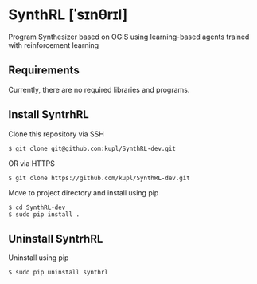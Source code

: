 # SynthRL [ˈsɪnθrɪl]
Program Synthesizer based on OGIS using learning-based agents trained with reinforcement learning 

## Requirements
Currently, there are no required libraries and programs.

## Install SyntrhRL
Clone this repository via SSH
```
$ git clone git@github.com:kupl/SynthRL-dev.git
```
OR via HTTPS
```
$ git clone https://github.com/kupl/SynthRL-dev.git
```
Move to project directory and install using pip
```
$ cd SynthRL-dev
$ sudo pip install .
```

## Uninstall SyntrhRL
Uninstall using pip
```
$ sudo pip uninstall synthrl
```
